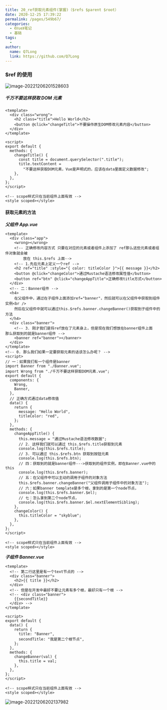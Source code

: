 ```yaml
---
title: 20_ref获取元素组件(掌握)（$refs $parent $root）
date: 2020-12-25 17:39:22
permalink: /pages/549b67/
categories:
  - 《Vue》笔记
  - 基础
tags:
  -
author:
  name: Q7Long
  link: https://github.com/Q7Long
---
```


### $ref 的使用

![image-20221206201528603](http://zql.eu5.org/images/qlBlog_images/Vue%E5%9F%BA%E7%A1%80/20_ref%E8%8E%B7%E5%8F%96%E5%85%83%E7%B4%A0%E7%BB%84%E4%BB%B6(%E6%8E%8C%E6%8F%A1).assets/image-20221206201528603.png)

##### 千万不要这样获取 DOM 元素

```vue
<template>
  <div class="wrong">
    <h2 class="title">Hello World</h2>
    <button @click="changeTitle">不要操作原生DOM修改元素内容</button>
  </div>
</template>

<script>
export default {
  methods: {
    changeTitle() {
      const title = document.querySelector(".title");
      title.textContent =
        "不要这样获取DOM元素，Vue是声明式的，应该在data里面定义数据修改";
    },
  },
};
</script>

<!-- scope样式只在当前组件上面有效 -->
<style scoped></style>
```

#### 获取元素的方法

**_父组件 App.vue_**

```vue
<template>
  <div class="app">
    <wrong></wrong>
    <!-- 正确修改内容方式 只要在对应的元素或者组件上添加了 ref那么这些元素或者组件对象就会被
		放在 this.$refs 上面-->
    <!-- 1.先在元素上定义一个ref -->
    <h2 ref="title" :style="{ color: titleColor }">{{ message }}</h2>
    <button @click="changeColor">通过Mustache语法修改属性值</button>
    <button ref="btn" @click="changeAppTitle">正确修改title方式</button>
  </div>
  <!-- 二：Banner组件 -->
  <h4>
    在父组件中，通过在子组件上面添加ref="banner"，然后就可以在父组件中获取到组件实例<br />
    然后在父组件中就可以通过this.$refs.banner.changeBanner()获取到子组件中的方法
  </h4>
  <div class="banner">
    <!-- 3. 刚才我们是将ref放在了元素身上，但是现在我们想放在banner组件上面
那么获取到的就是banner组件 -->
    <banner ref="banner"></banner>
  </div>
</template>
<!-- 0. 那么我们如果一定要获取元素的话该怎么办呢？ -->
<script>
// 一：如果我们有一个组件是banner
import Banner from "./Banner.vue";
import Wrong from "./千万不要这样获取DOM元素.vue";
export default {
  components: {
    Wrong,
    Banner,
  },
  // 正确方式通过data修改值
  data() {
    return {
      message: "Hello World",
      titleColor: "red",
    };
  },
  methods: {
    changeAppTitle() {
      this.message = "通过Mustache语法修改数据";
      // 2. 这样我们就可以通过 this.$refs.title获取到元素
      console.log(this.$refs.title);
      // 3. 可以通过 this.$refs.btn 获取到按钮元素
      console.log(this.$refs.btn);
      // 四：获取到的就是banner组件--->获取到的组件实例，即在Banner.vue中的this
      console.log(this.$refs.banner);
      // 五：在父组件中可以主动的调用子组件的对象方法
      this.$refs.banner.changeBanner("父组件调用子组件中的对象方法");
      // 六：如果banner template是多个根，拿到的是第一个node节点，
      console.log(this.$refs.banner.$el);
      // 七：怎么拿到第二个node节点，
      console.log(this.$refs.banner.$el.nextElementSibling);
    },
    changeColor() {
      this.titleColor = "skyblue";
    },
  },
};
</script>

<!-- scope样式只在当前组件上面有效 -->
<style scoped></style>
```

**_子组件 Banner.vue_**

```vue
<template>
  <!-- 第二行这里是有一个text节点的 -->
  <div class="banner">
    <h2>{{ title }}</h2>
  </div>
  <!-- 但是在开发中最好不要让元素有多个根，最好只有一个根 -->
  <!-- <div class="banner">
    {{secondTitle}}
  </div> -->
</template>

<script>
export default {
  data() {
    return {
      title: "Banner",
      secondTitle: "我是第二个根节点",
    };
  },
  methods: {
    changeBanner(val) {
      this.title = val;
    },
  },
};
</script>

<!-- scope样式只在当前组件上面有效 -->
<style scoped></style>
```

![image-20221206202137982](http://zql.eu5.org/images/qlBlog_images/Vue%E5%9F%BA%E7%A1%80/20_ref%E8%8E%B7%E5%8F%96%E5%85%83%E7%B4%A0%E7%BB%84%E4%BB%B6(%E6%8E%8C%E6%8F%A1).assets/image-20221206202137982.png)

